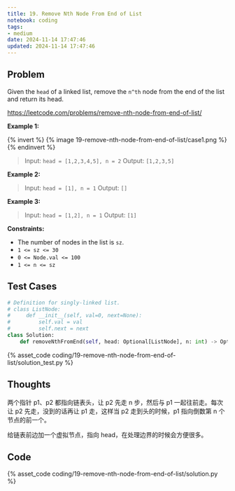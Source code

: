 ```yaml
---
title: 19. Remove Nth Node From End of List
notebook: coding
tags:
- medium
date: 2024-11-14 17:47:46
updated: 2024-11-14 17:47:46
---
```

## Problem

Given the `head` of a linked list, remove the `n^th` node from the end of the list and return its head.

<https://leetcode.com/problems/remove-nth-node-from-end-of-list/>

**Example 1:**

{% invert %}
{% image 19-remove-nth-node-from-end-of-list/case1.png %}
{% endinvert %}

> Input: `head = [1,2,3,4,5], n = 2`
> Output: `[1,2,3,5]`

**Example 2:**

> Input: `head = [1], n = 1`
> Output: `[]`

**Example 3:**

> Input: `head = [1,2], n = 1`
> Output: `[1]`

**Constraints:**

- The number of nodes in the list is `sz`.
- `1 <= sz <= 30`
- `0 <= Node.val <= 100`
- `1 <= n <= sz`

## Test Cases

``` python
# Definition for singly-linked list.
# class ListNode:
#     def __init__(self, val=0, next=None):
#         self.val = val
#         self.next = next
class Solution:
    def removeNthFromEnd(self, head: Optional[ListNode], n: int) -> Optional[ListNode]:
```

{% asset_code coding/19-remove-nth-node-from-end-of-list/solution_test.py %}

## Thoughts

两个指针 p1、p2 都指向链表头，让 p2 先走 n 步，然后与 p1 一起往前走。每次让 p2 先走，没到的话再让 p1 走，这样当 p2 走到头的时候，p1 指向倒数第 n 个节点的前一个。

给链表前边加一个虚拟节点，指向 head，在处理边界的时候会方便很多。

## Code

{% asset_code coding/19-remove-nth-node-from-end-of-list/solution.py %}

